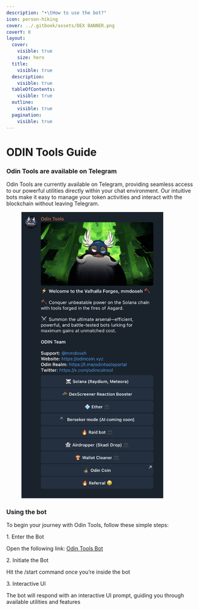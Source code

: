 ```yaml
---
description: "•\tHow to use the bot?"
icon: person-hiking
cover: ../.gitbook/assets/DEX BANNER.png
coverY: 0
layout:
  cover:
    visible: true
    size: hero
  title:
    visible: true
  description:
    visible: true
  tableOfContents:
    visible: true
  outline:
    visible: true
  pagination:
    visible: true
---
```


# ODIN Tools Guide

### Odin Tools are available on Telegram

Odin Tools are currently available on Telegram, providing seamless access to our powerful utilities directly within your chat environment. Our intuitive bots make it easy to manage your token activities and interact with the blockchain without leaving Telegram.

<div data-full-width="false"><figure><img src="../.gitbook/assets/Screenshot 2024-11-26 at 05.22.13.png" alt="" width="375"><figcaption></figcaption></figure></div>

### Using the bot

To begin your journey with Odin Tools, follow these simple steps:

1\. Enter the Bot

Open the following link: [Odin Tools Bot](https://t.me/odin_tools_bot)

2\. Initiate the Bot

Hit the /start command once you’re inside the bot

3\. Interactive UI

The bot will respond with an interactive UI prompt, guiding you through available utilities and features
